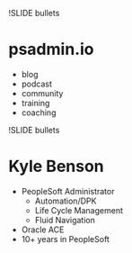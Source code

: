!SLIDE bullets

# psadmin.io

* blog
* podcast
* community
* training
* coaching

!SLIDE bullets

# Kyle Benson

* PeopleSoft Administrator 
    * Automation/DPK
    * Life Cycle Management
    * Fluid Navigation
* Oracle ACE
* 10+ years in PeopleSoft

